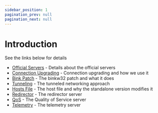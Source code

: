 ```yaml
---
sidebar_position: 1
pagination_prev: null
pagination_next: null
---
```


# Introduction

See the links below for details

- [Official Servers](./official-servers.md) - Details about the official servers
- [Connection Upgrading](./connection-upgrading.md) - Connection upgrading and how we use it
- [Bink Patch](./bink-patch.md) - The binkw32 patch and what it does
- [Tunneling](./tunneling.md) - The tunneled networking approach
- [Hosts File](./hosts-file.md) - The host file and why the standalone version modifies it
- [Redirector](./redirector.md) - The redirector server
- [QoS](./qos.md) - The Quality of Service server
- [Telemetry](./telemetry.md)  - The telemetry server
